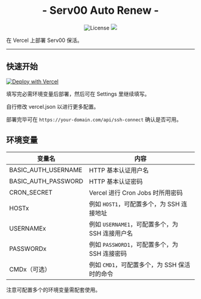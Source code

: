 <h1 align="center">- Serv00 Auto Renew -</h1>

<p align="center">
<img src="https://img.shields.io/github/license/amakerlife/serv00-auto-renew" alt="License" />
<img src="https://img.shields.io/github/last-commit/amakerlife/serv00-auto-renew">

在 Vercel 上部署 Serv00 保活。

---

## 快速开始

[![Deploy with Vercel](https://vercel.com/button)](https://vercel.com/new/clone?repository-url=https%3A%2F%2Fgithub.com%2Famakerlife%2Fserv00-auto-renew&env=BASIC_AUTH_USERNAME,BASIC_AUTH_PASSWORD,CRON_SECRET,HOST1,USERNAME1,PASSWORD1&project-name=serv00-auto-renew&repository-name=serv00-auto-renew)

填写完必需环境变量后部署，然后可在 Settings 里继续填写。

自行修改 vercel.json 以进行更多配置。

部署完毕可在 `https://your-domain.com/api/ssh-connect` 确认是否可用。

## 环境变量

| 变量名                 | 内容                               |
|---------------------|----------------------------------|
| BASIC_AUTH_USERNAME | HTTP 基本认证用户名                     |
| BASIC_AUTH_PASSWORD | HTTP 基本认证密码                      |
| CRON_SECRET         | Vercel 进行 Cron Jobs 时所用密码        |
| HOSTx               | 例如 `HOST1`，可配置多个，为 SSH 连接地址      |
| USERNAMEx           | 例如 `USERNAME1`，可配置多个，为 SSH 连接用户名 |
| PASSWORDx           | 例如 `PASSWORD1`，可配置多个，为 SSH 连接密码  |
| CMDx（可选）            | 例如 `CMD1`，可配置多个，为 SSH 保活时的命令         |

注意可配置多个的环境变量需配套使用。